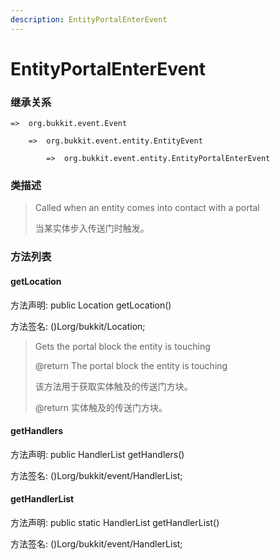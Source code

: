 ```yaml
---
description: EntityPortalEnterEvent
---
```


# EntityPortalEnterEvent

### 继承关系

    =>  org.bukkit.event.Event

        =>  org.bukkit.event.entity.EntityEvent

            =>  org.bukkit.event.entity.EntityPortalEnterEvent

### 类描述

> Called when an entity comes into contact with a portal
>
>
> 
> 当某实体步入传送门时触发。

### 方法列表

#### getLocation

方法声明: public Location getLocation()

方法签名: ()Lorg/bukkit/Location;

> Gets the portal block the entity is touching
>
> @return The portal block the entity is touching
>
>
> 
> 该方法用于获取实体触及的传送门方块。
>
> @return 实体触及的传送门方块。

#### getHandlers

方法声明: public HandlerList getHandlers()

方法签名: ()Lorg/bukkit/event/HandlerList;

#### getHandlerList

方法声明: public static HandlerList getHandlerList()

方法签名: ()Lorg/bukkit/event/HandlerList;